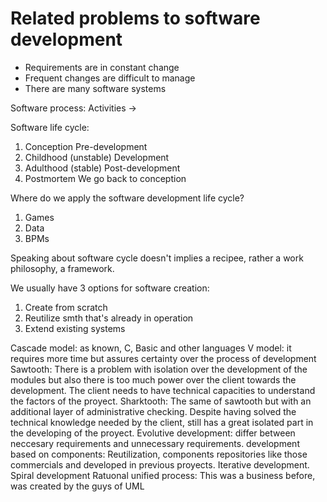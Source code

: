 # Related problems to software development
* Requirements are in constant change
* Frequent changes are difficult to manage
* There are many software systems

Software process:
Activities -> 

Software life cycle:
1. Conception
Pre-development
2. Childhood (unstable)
Development
3. Adulthood (stable)
Post-development
4. Postmortem
We go back to conception

Where do we apply the software development life cycle?
1. Games
2. Data
3. BPMs

Speaking about software cycle doesn't implies a recipee, rather a work philosophy, a framework.

We usually have 3 options for software creation:
1. Create from scratch
2. Reutilize smth that's already in operation
3. Extend existing systems

Cascade model: as known, C, Basic and other languages
V model: it requires more time but assures certainty over the process of development
Sawtooth: There is a problem with isolation over the development of the modules but also there is too much power over the client towards the development. 
The client needs to have technical capacities to understand the factors of the proyect.
Sharktooth: The same of sawtooth but with an additional layer of administrative checking. Despite having solved the technical knowledge needed by the client, still has a great isolated part in the developing of the proyect.
Evolutive development: differ between neccesary requirements and unnecessary requirements.
development based on components: Reutilization, components repositories like those commercials and developed in previous proyects.
Iterative development.
Spiral development
Ratuonal unified process: This was a business before, was created by the guys of UML
